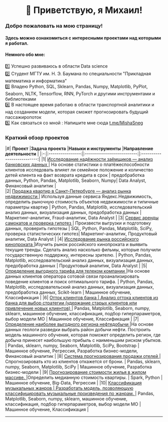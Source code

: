 <div align="center"> <h1>👋 Приветствую, я Михаил! </div>

### Добро пожаловать на мою страницу!
#### Здесь можно ознакомиться с интересными проектами над которыми я работал.

#### Немного обо мне: <br>
1️⃣ Успешно развиваюсь в области Data science  <br>
2️⃣ Студент МГТУ им. Н. Э. Баумана по специальности "Прикладная математика и информатика" <br>
3️⃣ Владею Python, SQL, Sklearn, Pandas, Numpy, Matplotlib, PyPlot, Seaborn, NLTK, Tensorflow, RNN, PyTorch и другими инструментами и библиотеками  <br>
4️⃣ В настоящее время работаю в области транспортной аналитики и над созданием модели, которая сможет прогнозировать будущий пассажиропоток  <br>
5️⃣ Как связаться со мной : Напишите мне сюда <a href="https://t.me/MishaSneg">t.me/MishaSneg</a><br>


  ### Краткий обзор проектов

|#| **Проект**       |**Задача проекта**          |**Навыки и инструменты**      |**Направление деятельности** |
|:-:|:----------------:|:--------------------------:|:--------------------------:|
|1| <a href='https://github.com/mikhailsnegirev/Borrower_reliability_research'> Исследование надёжности заёмщиков — анализ банковских данных  </a>  | На основе статистики о платёжеспособности клиентов исследовать влияет ли семейное положение и количество детей клиента на факт возврата кредита в срок | предобработка данных, Python, Pandas, Matplotlib, Seaborn,  Numpy| Data Analyst, Финансовый аналитик |   
|2| <a href='https://github.com/mikhailsnegirev/Apartments_for_sale_market_analysis'> Продажа квартир в Санкт-Петербурге — анализ рынка недвижимости </a>  | Используя данные сервиса Яндекс.Недвижимость, определить рыночную стоимость объектов недвижимости и типичные параметры квартир     | Python, Pandas, Matplotlib, исследовательский анализ данных, визуализация данных, предобработка данных | Маркетинг-аналитик, Fraud-аналитик, Data Analyst |
|3| <a href='https://github.com/mikhailsnegirev/GoFast_scooter_rental'> Сервис аренды самокатов и проверка гипотез </a> | Произвести выгрузки и подготовку данных, проверить гипотезы       |  SQL, Python, Pandas, Matplotlib, SciPy, проверка статистических гипотез| Маркетинг-аналитик, Продуктовый аналитик, Data Analyst |
|4| <a href='https://github.com/mikhailsnegirev/Research_of_the_Russian_film_distribution_market'> Исследование рынка российского кинопроката </a> |Изучить рынок российского кинопроката и выявить текущие тренды. Сделать анализ насколько  фильмы, которые получили государственную поддержку, интересны зрителю.   | Python, Pandas, Matplotlib, исследовательский анализ данных, визуализация данных, предобработка данных | Продуктовый аналитик, Data Analyst |
|5| <a href='https://github.com/mikhailsnegirev/Tariff_recommendation'> Определение выгодного тарифа для телеком компании </a> |На основе данных клиентов оператора сотовой связи проанализировать поведение клиентов и поиск оптимального тарифа.   | Python, Pandas, Matplotlib, исследовательский анализ данных, визуализация данных, предобработка данных, Scikit-learn | Машинное обучение, Классификация |
|6| <a href='https://github.com/mikhailsnegirev/Bank_customer_outflow'> Отток клиентов банка | Анализ оттока клиентов из банка для выбор стратегии (удержание старых клиентов или привлечение новых клиентов) </a>  | Pandas, Matplotlib, Seaborn, numpy, sklearn, машинное обучение, классификация, подбор гиперпараметров, выбор модели МО | Машинное обучение, Классификация |
|7| <a href='https://github.com/mikhailsnegirev/Choosing_location_for_oil_well'> Определение наиболее выгодного региона нефтедобычи </a> |На основе данных геологи разведки выбрать район добычи нефти. Построить модель машинного обучения, которая поможет определить регион, где добыча принесет наибольшую прибыль с наименьшим риском убытков.   | Pandas, sklearn, numpy, Seaborn, Matplotlib, SciPy, Bootstrap | Машинное обучение, Регрессия, Разработка бизнес-модели, Финансовый аналитик |
|8| <a href='https://github.com/mikhailsnegirev/Sales_forecasting_system_for_hotels'> Система прогнозирования продажи отелей </a> |Спрогнозировать кто из клиентов откажется от брони.   | Pandas, sklearn, numpy, Seaborn, Matplotlib, SciPy | Машинное обучение, Разработка бизнес-модели |
|9| <a href='https://github.com/mikhailsnegirev/housing_cost_forecasting'> Прогнозирование стоимости жилья в жилом массиве. </a> |Определить медианную стоимость квартиры.   | Spark, Python | Машинное обучение, Big-Data, Регрессия |
|10| <a href='https://github.com/mikhailsnegirev/Music_genre_prediction'> Классификация музыкальных жанров | Разработать модель, позволяющую классифицировать музыкальные произведения по жанрам. </a>  | Pandas, Matplotlib, Seaborn, numpy, sklearn, машинное обучение, классификация, подбор гиперпараметров, выбор модели МО | Машинное обучение, Классификация |

 
  
  
<hr>
  

</div>



